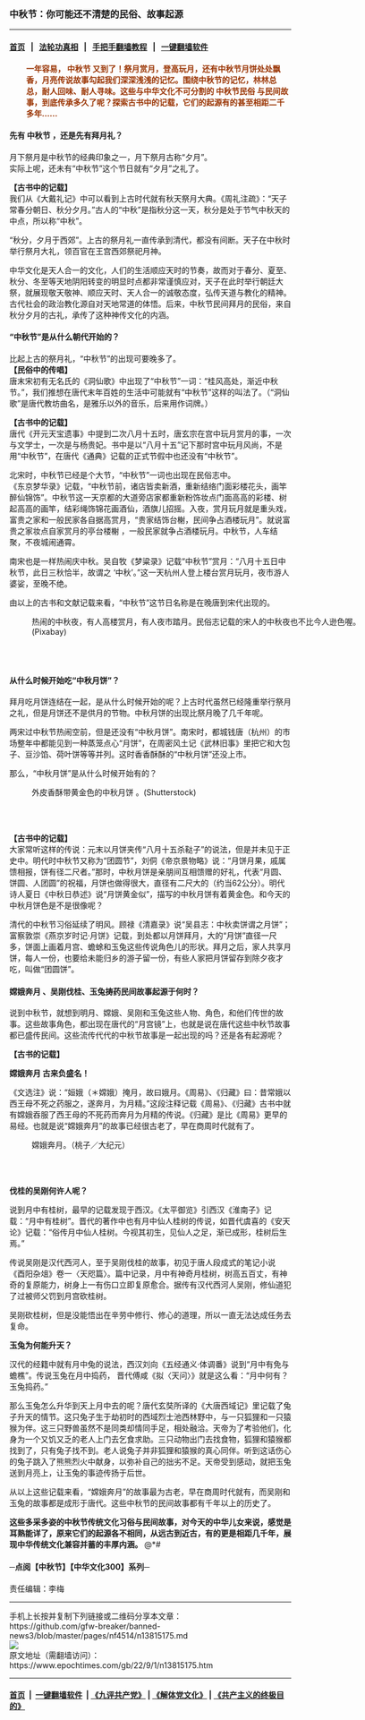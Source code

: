 ### 中秋节：你可能还不清楚的民俗、故事起源
------------------------

#### [首页](https://github.com/gfw-breaker/banned-news3/blob/master/README.md) &nbsp;&nbsp;|&nbsp;&nbsp; [法轮功真相](https://github.com/begood0513/basic/blob/master/README.md)  &nbsp;&nbsp;|&nbsp;&nbsp; [手把手翻墙教程](https://github.com/gfw-breaker/guides/wiki)  &nbsp;&nbsp;|&nbsp;&nbsp; [一键翻墙软件](https://github.com/gfw-breaker/nogfw/blob/master/README.md)  



<div><p style="padding-left: 30px;">
 <span style="color: #993300;">
  <strong>
   一年容易，
   <ok href="https://www.epochtimes.com/gb/tag/%E4%B8%AD%E7%A7%8B%E8%8A%82.html">
    中秋节
   </ok>
   又到了！祭月赏月，登高玩月，还有中秋节月饼处处飘香，月亮传说故事勾起我们深深浅浅的记忆。围绕中秋节的记忆，林林总总，耐人回味、耐人寻味。这些与中华文化不可分割的
   <ok href="https://www.epochtimes.com/gb/tag/%E4%B8%AD%E7%A7%8B%E8%8A%82%E6%B0%91%E4%BF%97.html">
    中秋节民俗
   </ok>
   与民间故事，到底传承多久了呢？探索古书中的记载，它们的起源有的甚至相距二千多年……
  </strong>
 </span>
</p>
<h4>
 先有
 <ok href="https://www.epochtimes.com/gb/tag/%E4%B8%AD%E7%A7%8B%E8%8A%82.html">
  中秋节
 </ok>
 ，还是先有拜月礼？
</h4>
<p>
 月下祭月是中秋节的经典印象之一，月下祭月古称“夕月”。
 <br/>
 实际上呢，还未有“中秋节”这个节日就有“夕月”之礼了。
</p>
<p>
 <strong>
  【古书中的记载】
 </strong>
 <br/>
 我们从《大戴礼记》中可以看到上古时代就有秋天祭月大典。《周礼注疏》：“天子常春分朝日、秋分夕月。”古人的“中秋”是指秋分这一天，秋分是处于节气中秋天的中点，所以称“中秋”。
</p>
<p>
 “秋分，夕月于西郊”。上古的祭月礼一直传承到清代，都没有间断。天子在中秋时举行祭月大礼，领百官在王宫西郊祭祀月神。
</p>
<p>
 中华文化是天人合一的文化，人们的生活顺应天时的节奏，故而对于春分、夏至、秋分、冬至等天地阴阳转变的明显时点都非常谨慎应对，天子在此时举行朝廷大祭，就展现敬天敬神、顺应天时、天人合一的诚敬态度，弘传天道与教化的精神。古代社会的政治教化源自对天地常道的体悟。后来，中秋节民间拜月的民俗，来自秋分夕月的古礼，承传了这种神传文化的内涵。
</p>
<h4>
 “中秋节”是从什么朝代开始的？
</h4>
<p>
 比起上古的祭月礼，“中秋节”的出现可要晚多了。
 <br/>
 <strong>
  【民俗中的传唱】
 </strong>
 <br/>
 唐末宋初有无名氏的《洞仙歌》中出现了“中秋节”一词：“桂风高处，渐近中秋节。”，我们推想在唐代末年百姓的生活中可能就有“中秋节”这样的叫法了。（“洞仙歌”是唐代教坊曲名，是雅乐以外的音乐，后来用作词牌。）
</p>
<p>
 <strong>
  【古书中的记载】
 </strong>
 <br/>
 唐代《开元天宝遗事》中提到二次八月十五时，唐玄宗在宫中玩月赏月的事，一次与文学士，一次是与杨贵妃。书中是以“八月十五”记下那时宫中玩月风尚，不是用“中秋节”，在唐代《通典》记载的正式节假中也还没有“中秋节”。
</p>
<p>
 北宋时，中秋节已经是个大节，“中秋节”一词也出现在民俗志中。
 <br/>
 《东京梦华录》记载，“中秋节前，诸店皆卖新酒，重新结络门面彩楼花头，画竿醉仙锦饰”。中秋节这一天京都的大道旁店家都重新粉饰妆点门面高高的彩楼、树起高高的画竿，结彩绳饰锦花画酒仙，酒旗儿招摇。入夜，赏月玩月就是重头戏，富贵之家和一般民家各自据高赏月，“贵家结饰台榭，民间争占酒楼玩月”。就说富贵之家妆点自家赏月的亭台楼榭 ，一般民家就争占酒楼玩月。中秋节，人车结聚，不夜城闹通霄。
</p>
<p>
 南宋也是一样热闹庆中秋。吴自牧《梦粱录》记载“中秋节”赏月：“八月十五日中秋节，此日三秋恰半，故谓之 ‘中秋’。”这一天杭州人登上楼台赏月玩月，夜市游人婆娑，至晚不绝。
</p>
<p>
 由以上的古书和文献记载来看，“中秋节”这节日名称是在晚唐到宋代出现的。
</p>
<figure aria-describedby="caption-attachment-13815267" class="wp-caption aligncenter" id="attachment_13815267" style="width: 600px">
 <ok href="https://i.epochtimes.com/assets/uploads/2022/09/id13815267-1bb95d1ba8cd52c0197f605a4ff8fd60.jpg" target="_blank">
  <img alt="" class="size-large wp-image-13815267" src="https://i.epochtimes.com/assets/uploads/2022/09/id13815267-1bb95d1ba8cd52c0197f605a4ff8fd60-600x400.jpg"/>
 </ok>
 <br/><figcaption class="wp-caption-text" id="caption-attachment-13815267">
  热闹的中秋夜，有人高楼赏月，有人夜市踏月。民俗志记载的宋人的中秋夜也不比今人逊色喔。 (Pixabay)
 </figcaption><br/>
</figure><br/>
<h4>
 从什么时候开始吃“中秋月饼”？
</h4>
<p>
 拜月吃月饼连结在一起，是从什么时候开始的呢？上古时代虽然已经隆重举行祭月之礼，但是月饼还不是供月的节物。中秋月饼的出现比祭月晚了几千年呢。
</p>
<p>
 两宋过中秋节热闹空前，但是还没有“中秋月饼”。南宋时，都城钱唐（杭州）的市场整年中都能见到一种蒸笼点心“月饼”，在周密风土记《武林旧事》里把它和大包子、豆沙馅、荷叶饼等等并列。这时香香酥酥的“中秋月饼”还没上市。
</p>
<p>
 那么，“中秋月饼”是从什么时候开始有的？
</p>
<figure aria-describedby="caption-attachment-13815549" class="wp-caption aligncenter" id="attachment_13815549" style="width: 600px">
 <ok href="https://i.epochtimes.com/assets/uploads/2022/09/id13815549-06888e0246bf036bae802c26cb9361ee.jpg" target="_blank">
  <img alt="" class="size-large wp-image-13815549" src="https://i.epochtimes.com/assets/uploads/2022/09/id13815549-06888e0246bf036bae802c26cb9361ee-600x400.jpg"/>
 </ok>
 <br/><figcaption class="wp-caption-text" id="caption-attachment-13815549">
  外皮香酥带黄金色的中秋月饼 。(Shutterstock)
 </figcaption><br/>
</figure><br/>
<p>
 <strong>
  【古书中的记载】
 </strong>
 <br/>
 大家常听这样的传说：元末以月饼夹传“八月十五杀鞑子”的说法，但是并未见于正史中。明代时中秋节又称为“团圆节”，刘侗《帝京景物略》说：“月饼月果，戚属馈相报，饼有径二尺者。”那时，中秋月饼是亲朋间互相馈赠的好礼，代表“月圆、饼圆、人团圆”的祝福，月饼也做得很大，直径有二尺大的（约当62公分）。明代诗人夏日《中秋日恭述》说“月饼黄金似”，描写的中秋月饼有着黄金色。和今天的中秋月饼色是不是很像呢？
</p>
<p>
 清代的中秋节习俗延续了明风。顾禄《清嘉录》说“吴县志：中秋卖饼谓之月饼”；富察敦崇《燕京岁时记‧月饼》记载，到处都以月饼拜月，大的“月饼”直径一尺多，饼面上画着月宫、蟾蜍和玉兔这些传说角色儿的形状。拜月之后，家人共享月饼，每人一份，也要给未能归乡的游子留一份，有些人家把月饼留存到除夕夜才吃，叫做“团圆饼”。
</p>
<h4>
 <ok href="https://www.epochtimes.com/gb/tag/%E5%AB%A6%E5%A8%A5%E5%A5%94%E6%9C%88.html">
  嫦娥奔月
 </ok>
 、吴刚伐桂、玉兔𢭏药民间故事起源于何时？
</h4>
<p>
 说到中秋节，就想到明月、嫦娥、吴刚和玉兔这些人物、角色，和他们传世的故事。这些故事角色，都出现在唐代的“月宫镜”上，也就是说在唐代这些中秋节故事都已盛传民间。这些流传代代的中秋节故事是一起出现的吗？还是各有起源呢？
</p>
<p>
 <strong>
  【古书的记载】
 </strong>
</p>
<p>
 <strong>
  <ok href="https://www.epochtimes.com/gb/tag/%E5%AB%A6%E5%A8%A5%E5%A5%94%E6%9C%88.html">
   嫦娥奔月
  </ok>
  古来负盛名！
 </strong>
</p>
<p>
 《文选注》说：“姮娥（＊嫦娥）掩月，故曰娥月。《周易》、《归藏》曰：昔常娥以西王母不死之药服之，遂奔月，为月精。”这段注释记载《周易》、《归藏》古书中就有嫦娥吞服了西王母的不死药而奔月为月精的传说。《归藏》是比《周易》更早的易经。也就是说“嫦娥奔月”的故事已经很古老了，早在商周时代就有了。
</p>
<figure aria-describedby="caption-attachment-5862142" class="wp-caption aligncenter" id="attachment_5862142" style="width: 600px">
 <ok href="https://i.epochtimes.com/assets/uploads/2015/04/1204090511351528.png" target="_blank">
  <img alt="" class="size-large wp-image-5862142" src="https://i.epochtimes.com/assets/uploads/2015/04/1204090511351528-600x429.png"/>
 </ok>
 <br/><figcaption class="wp-caption-text" id="caption-attachment-5862142">
  嫦娥奔月。（桃子／大纪元）
 </figcaption><br/>
</figure><br/>
<p>
 <strong>
  伐桂的吴刚何许人呢？
 </strong>
</p>
<p>
 说到月中有桂树，最早的记载发现于西汉。《太平御览》引西汉《淮南子》记载：“月中有桂树”。晋代的著作中也有月中仙人桂树的传说，如晋代虞喜的《安天论》记载：“俗传月中仙人桂树。今视其初生，见仙人之足，渐已成形，桂树后生焉。”
</p>
<p>
 传说吴刚是汉代西河人，至于吴刚伐桂的故事，初见于唐人段成式的笔记小说 《酉阳杂俎》卷一〈天咫篇〉。篇中记录，月中有神奇月桂树，树高五百丈，有神奇的复原能力，树身上一有伤口立即复原愈合。据传有汉代西河人吴刚，修仙道犯了过被师父罚到月宫砍桂树。
</p>
<p>
 吴刚砍桂树，但是没能悟出在辛劳中修行、修心的道理，所以一直无法达成任务去复命。
</p>
<p>
 <strong>
  玉兔为何能升天？
 </strong>
</p>
<p>
 汉代的经籍中就有月中兔的说法，西汉刘向《五经通义‧体调番》说到“月中有免与蟾樵”。传说玉兔在月中捣药， 晋代傅咸《拟〈天问〉》就是这么看：“月中何有？玉兔捣药。”
</p>
<p>
 那么玉兔怎么升华到天上月中去的呢？唐代玄奘所译的《大唐西域记》里记载了兔子升天的情节。这只兔子生于劫初时的西域烈士池西林野中，与一只狐狸和一只猿猴为伴。这三只野兽虽然不是同类却情同手足，相处融洽。天帝为了考验他们，化身为一个又饥又乏的老人上门去乞食求助。三只动物出门去找食物，狐狸和猿猴都找到了，只有兔子找不到。老人说兔子并非狐狸和猿猴的真心同伴。听到这话伤心的兔子跳入了熊熊烈火中献身，以弥补自己的拙劣不足。天帝受到感动，就把玉兔送到月亮上，让玉兔的事迹传扬于后世。
</p>
<p>
 从以上这些记载来看，“嫦娥奔月”的故事最为古老，早在商周时代就有，而吴刚和玉兔的故事都是成形于唐代。这些中秋节的民间故事都有千年以上的历史了。
</p>
<p>
 <strong>
  这些多采多姿的中秋节传统文化习俗与民间故事，对今天的中华儿女来说，感觉是耳熟能详了，原来它们的起源各不相同，从远古到近古，有的更是相距几千年，展现中华传统文化兼容并蓄的丰厚内涵。
 </strong>
 @*#
</p>
<h4>
 ─点阅【中秋节】【中华文化300】系列─
</h4>
<p>
 责任编辑：李梅
</p>
</div>
<hr/>
手机上长按并复制下列链接或二维码分享本文章：<br/>
https://github.com/gfw-breaker/banned-news3/blob/master/pages/nf4514/n13815175.md <br/>
<a href='https://github.com/gfw-breaker/banned-news3/blob/master/pages/nf4514/n13815175.md'><img src='https://github.com/gfw-breaker/banned-news3/blob/master/pages/nf4514/n13815175.md.png'/></a> <br/>
原文地址（需翻墙访问）：https://www.epochtimes.com/gb/22/9/1/n13815175.htm


------------------------
#### [首页](https://github.com/gfw-breaker/banned-news3/blob/master/README.md) &nbsp;|&nbsp; [一键翻墙软件](https://github.com/gfw-breaker/nogfw/blob/master/README.md) &nbsp;| [《九评共产党》](https://github.com/gfw-breaker/9ping.md/blob/master/README.md#九评之一评共产党是什么) | [《解体党文化》](https://github.com/gfw-breaker/jtdwh.md/blob/master/README.md) | [《共产主义的终极目的》](https://github.com/gfw-breaker/gczydzjmd.md/blob/master/README.md)


<img src='http://gfw-breaker.win/banned-news3/pages/nf4514/n13815175.md' width='0px' height='0px'/>